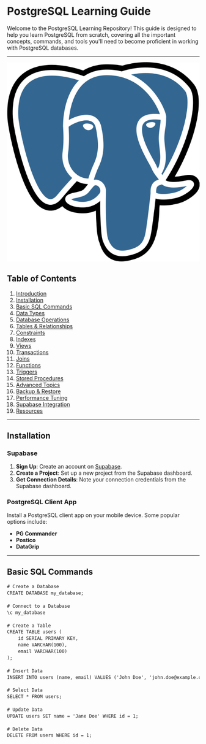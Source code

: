 # PostgreSQL Learning Guide

Welcome to the PostgreSQL Learning Repository! This guide is designed to help you learn PostgreSQL from scratch, covering all the important concepts, commands, and tools you'll need to become proficient in working with PostgreSQL databases.

---

![Logo](assets/640px-Postgresql_elephant.svg.png)

## Table of Contents

1. [Introduction](#introduction)
2. [Installation](#installation)
3. [Basic SQL Commands](#basic-sql-commands)
4. [Data Types](#data-types)
5. [Database Operations](#database-operations)
6. [Tables & Relationships](#tables--relationships)
7. [Constraints](#constraints)
8. [Indexes](#indexes)
9. [Views](#views)
10. [Transactions](#transactions)
11. [Joins](#joins)
12. [Functions](#functions)
13. [Triggers](#triggers)
14. [Stored Procedures](#stored-procedures)
15. [Advanced Topics](#advanced-topics)
16. [Backup & Restore](#backup--restore)
17. [Performance Tuning](#performance-tuning)
18. [Supabase Integration](#supabase-integration)
19. [Resources](#resources)

---

## Installation

### Supabase

1. **Sign Up**: Create an account on [Supabase](https://supabase.com/).
2. **Create a Project**: Set up a new project from the Supabase dashboard.
3. **Get Connection Details**: Note your connection credentials from the Supabase dashboard.

### PostgreSQL Client App

Install a PostgreSQL client app on your mobile device. Some popular options include:
- **PG Commander**
- **Postico**
- **DataGrip**

---

## Basic SQL Commands

```diff
# Create a Database
CREATE DATABASE my_database;

# Connect to a Database
\c my_database

# Create a Table
CREATE TABLE users (
    id SERIAL PRIMARY KEY,
    name VARCHAR(100),
    email VARCHAR(100)
);

# Insert Data
INSERT INTO users (name, email) VALUES ('John Doe', 'john.doe@example.com');

# Select Data
SELECT * FROM users;

# Update Data
UPDATE users SET name = 'Jane Doe' WHERE id = 1;

# Delete Data
DELETE FROM users WHERE id = 1;

